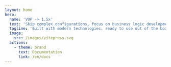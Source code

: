 ```yaml
---
layout: home
hero:
  name: 'VUP -> 1.5x'
  text: 'Skip complex configurations, focus on business logic development'
  tagline: 'Built with modern technologies, ready to use out of the box'
  image:
    src: /images/vitepress.svg
  actions:
    - theme: brand
      text: Documentation
      link: /en/docs
---
```


<Demo />
